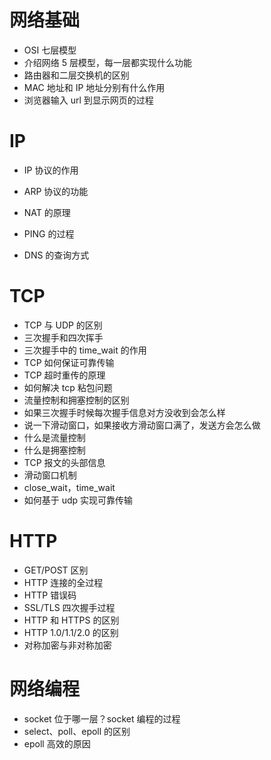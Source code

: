# 网络基础

- OSI 七层模型
- 介绍网络 5 层模型，每一层都实现什么功能
- 路由器和二层交换机的区别
- MAC 地址和 IP 地址分别有什么作用
- 浏览器输入 url 到显示网页的过程

# IP

- IP 协议的作用

- ARP 协议的功能

- NAT 的原理

- PING 的过程

- DNS 的查询方式

  

# TCP

- TCP 与 UDP 的区别
- 三次握手和四次挥手
- 三次握手中的 time_wait 的作用
- TCP 如何保证可靠传输
- TCP 超时重传的原理
- 如何解决 tcp 粘包问题
- 流量控制和拥塞控制的区别
- 如果三次握手时候每次握手信息对方没收到会怎么样
- 说一下滑动窗口，如果接收方滑动窗口满了，发送方会怎么做
- 什么是流量控制
- 什么是拥塞控制
- TCP 报文的头部信息
- 滑动窗口机制
- close_wait，time_wait
- 如何基于 udp 实现可靠传输

# HTTP

- GET/POST 区别
- HTTP 连接的全过程
- HTTP 错误码
- SSL/TLS 四次握手过程
- HTTP 和 HTTPS 的区别
- HTTP 1.0/1.1/2.0 的区别
- 对称加密与非对称加密

# 网络编程

- socket 位于哪一层？socket 编程的过程
- select、poll、epoll 的区别
- epoll 高效的原因

